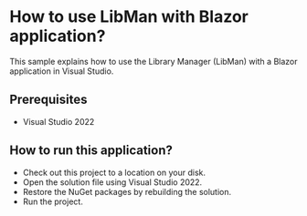 # How to use LibMan with Blazor application?

This sample explains how to use the Library Manager (LibMan) with a Blazor application in Visual Studio.

## Prerequisites

* Visual Studio 2022

## How to run this application?

* Check out this project to a location on your disk.
* Open the solution file using Visual Studio 2022.
* Restore the NuGet packages by rebuilding the solution.
* Run the project.

